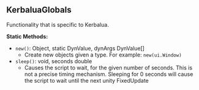 ## KerbaluaGlobals

Functionality that is specific to Kerbalua.


**Static Methods:**
- `new()`: Object, static DynValue, dynArgs DynValue[]
  - Create new objects given a type. For example: `new(ui.Window)`
- `sleep()`: void, seconds double
  - Causes the script to wait, for the given number of seconds. This is not a precise timing mechanism. Sleeping for 0 seconds will cause the script to wait until the next unity FixedUpdate

